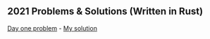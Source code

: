 ## 2021 Problems & Solutions (Written in Rust)
[Day one problem](https://adventofcode.com/2021/day/1) - [My solution](https://github.com/Majekdor/aoc/blob/master/2021/src/day_one/main.rs)  